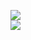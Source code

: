 [![](https://img.shields.io/badge/Made%20With-Github%20Spray-lightgrey.svg?style=for-the-badge&logo=github)](https://github.com/Annihil/github-spray#3376)  
[![](https://i.imgur.com/2DrTn0Z.gif)](https://github.com/Annihil/github-spray)